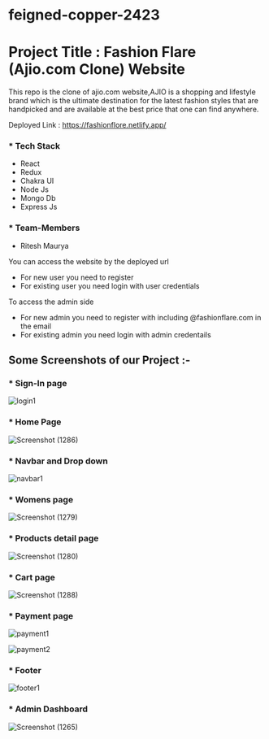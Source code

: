 # feigned-copper-2423
# Project Title : Fashion Flare (Ajio.com Clone) Website

This repo is the clone of ajio.com website,AJIO is a shopping and lifestyle brand which is the ultimate destination for the latest fashion styles that are handpicked and are available at the best price that one can find anywhere. 

Deployed Link : https://fashionflore.netlify.app/

### * Tech Stack

- React
- Redux
- Chakra UI
- Node Js
- Mongo Db
- Express Js


### * Team-Members

- Ritesh Maurya

You can access the  website by the deployed url 

  - For new user you need to register 
  - For existing user  you need login with user credentials 
  
  To access the admin side  
   - For new admin  you need to register  with including  @fashionflare.com in the email 
   - For existing admin  you need login with admin credentails

## Some Screenshots of our Project :-

### * Sign-In page

![login1](https://user-images.githubusercontent.com/106108504/221401943-6a56fb36-cb70-4ae9-994b-cb98c9e63d67.png)

### * Home Page 


![Screenshot (1286)](https://user-images.githubusercontent.com/107456969/233445204-97ba0e23-7669-427c-abaf-7de005534d84.png)

### * Navbar and Drop down

![navbar1](https://user-images.githubusercontent.com/106108504/221401922-c8cb6426-aee6-4fc2-9028-34d264d13d2f.png)

### * Womens page
![Screenshot (1279)](https://user-images.githubusercontent.com/107456969/233443657-01dac46e-b899-4c82-a8e8-d5d0afb8c663.png)




### * Products detail page

![Screenshot (1280)](https://user-images.githubusercontent.com/107456969/233443947-ee82b227-3a55-4230-a764-91ce5844ffa4.png)

### * Cart page



![Screenshot (1288)](https://user-images.githubusercontent.com/107456969/233445498-3377522e-b15d-4777-a22c-e26d7e364b74.png)

### * Payment page

![payment1](https://user-images.githubusercontent.com/106108504/221402244-d055d65a-c77b-4bc6-b138-2018ae7b3a6c.png)

![payment2](https://user-images.githubusercontent.com/106108504/221402253-64582182-4ccf-427f-a24a-d269ca3217c2.png)


### * Footer 

![footer1](https://user-images.githubusercontent.com/106108504/221401931-4e0cab75-aaf5-4f05-a8fb-30925dd40eec.png)

### * Admin Dashboard

![Screenshot (1265)](https://user-images.githubusercontent.com/107456969/230724104-ecb403b4-96c3-4d7c-8219-85238b0dedee.png)

